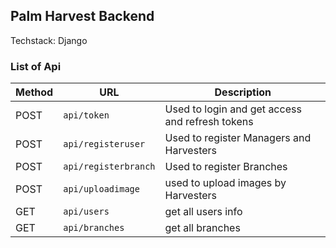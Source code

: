 ## Palm Harvest Backend

Techstack: Django

### List of Api
| Method | URL | Description |
| ------ | --- | ----------- |
| POST | `api/token` | Used to login and get access and refresh tokens |
| POST | `api/registeruser` | Used to register Managers and Harvesters |
| POST | `api/registerbranch` | Used to register Branches |
| POST | `api/uploadimage` | used to upload images by Harvesters |
| GET | `api/users` | get all users info |
| GET | `api/branches` | get all branches |

